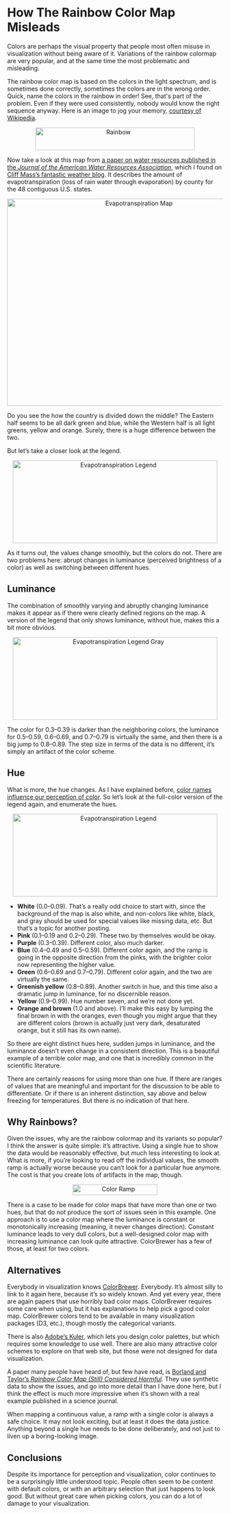 # How The Rainbow Color Map Misleads

Colors are perhaps the visual property that people most often misuse in visualization without being aware of it. Variations of the rainbow colormap are very popular, and at the same time the most problematic and misleading.

The rainbow color map is based on the colors in the light spectrum, and is sometimes done correctly, sometimes the colors are in the wrong order. Quick, name the colors in the rainbow in order! See, that's part of the problem. Even if they were used consistently, nobody would know the right sequence anyway. Here is an image to jog your memory, <a href="https://en.wikipedia.org/wiki/Rainbow">courtesy of Wikipedia</a>.

<p align="center"><img class="aligncenter size-full wp-image-2439" alt="Rainbow" src="https://media.eagereyes.org/wp-content/uploads/2013/07/rainbow.png" width="372" height="53" /></p>

Now take a look at this map from <a href="http://onlinelibrary.wiley.com/doi/10.1111/jawr.12010/full">a paper on water resources published in the <em>Journal of the American Water Resources Association</em></a>, which I found on <a href="http://cliffmass.blogspot.com/2013/06/evaporation-versus-precipitation-which.html">Cliff Mass’s fantastic weather blog</a>. It describes the amount of evapotranspiration (loss of rain water through evaporation) by county for the 48 contiguous U.S. states.

<p align="center"><img class="aligncenter size-medium wp-image-2429" alt="Evapotranspiration Map" src="https://media.eagereyes.org/wp-content/uploads/2013/07/evapotranspiration-map.jpg" width="600" height="483" /></p>

Do you see the how the country is divided down the middle? The Eastern half seems to be all dark green and blue, while the Western half is all light greens, yellow and orange. Surely, there is a huge difference between the two.

But let’s take a closer look at the legend.

<p align="center"><img class="aligncenter size-full wp-image-2427" alt="Evapotranspiration Legend" src="https://media.eagereyes.org/wp-content/uploads/2013/07/evapotranspiration-legend.jpg" width="478" height="193" /></p>

As it turns out, the values change smoothly, but the colors do not. There are two problems here: abrupt changes in luminance (perceived brightness of a color) as well as switching between different hues.

## Luminance

The combination of smoothly varying and abruptly changing luminance makes it appear as if there were clearly defined regions on the map. A version of the legend that only shows luminance, without hue, makes this a bit more obvious.

<p align="center"><img class="aligncenter size-full wp-image-2428" alt="Evapotranspiration Legend Gray" src="https://media.eagereyes.org/wp-content/uploads/2013/07/evapotranspiration-legend-gray.jpg" width="478" height="193" /></p>

The color for 0.3–0.39 is darker than the neighboring colors, the luminance for 0.5–0.59, 0.6–0.69, and 0.7–0.79 is virtually the same, and then there is a big jump to 0.8–0.89. The step size in terms of the data is no different, it’s simply an artifact of the color scheme.

## Hue

What is more, the hue changes. As I have explained before, <a href="/blog/2011/you-only-see-colors-you-can-name">color names influence our perception of color</a>. So let’s look at the full-color version of the legend again, and enumerate the hues.

<p align="center"><img class="aligncenter size-full wp-image-2427" alt="Evapotranspiration Legend" src="https://media.eagereyes.org/wp-content/uploads/2013/07/evapotranspiration-legend.jpg" width="478" height="193" /></p>

<ul>
    <li><strong>White</strong> (0.0–0.09). That’s a really odd choice to start with, since the background of the map is also white, and non-colors like white, black, and gray should be used for special values like missing data, etc. But that’s a topic for another posting.</li>
    <li><strong>Pink</strong> (0.1–0.19 and 0.2–0.29). These two by themselves would be okay.</li>
    <li><strong>Purple</strong> (0.3–0.39). Different color, also much darker.</li>
    <li><strong>Blue</strong> (0.4–0.49 and 0.5–0.59). Different color again, and the ramp is going in the opposite direction from the pinks, with the brighter color now representing the higher value.</li>
    <li><strong>Green</strong> (0.6–0.69 and 0.7–0.79). Different color again, and the two are virtually the same.</li>
    <li><strong>Greenish yellow</strong> (0.8–0.89). Another switch in hue, and this time also a dramatic jump in luminance, for no discernible reason.</li>
    <li><strong>Yellow</strong> (0.9–0.99). Hue number seven, and we’re not done yet.</li>
    <li><strong>Orange and brown</strong> (1.0 and above). I’ll make this easy by lumping the final brown in with the oranges, even though you might argue that they are different colors (brown is actually just very dark, desaturated orange, but it still has its own name).</li>
</ul>

So there are eight distinct hues here, sudden jumps in luminance, and the luminance doesn’t even change in a consistent direction. This is a beautiful example of a terrible color map, and one that is incredibly common in the scientific literature.

There are certainly reasons for using more than one hue. If there are ranges of values that are meaningful and important for the discussion to be able to differentiate. Or if there is an inherent distinction, say above and below freezing for temperatures. But there is no indication of that here.

## Why Rainbows?

Given the issues, why are the rainbow colormap and its variants so popular? I think the answer is quite simple: it’s attractive. Using a single hue to show the data would be reasonably effective, but much less interesting to look at. What is more, if you’re looking to read off the individual values, the smooth ramp is actually worse because you can’t look for a particular hue anymore. The cost is that you create lots of artifacts in the map, though.

<p align="center"><img class="aligncenter size-full wp-image-2435" alt="Color Ramp" src="https://media.eagereyes.org/wp-content/uploads/2013/07/color-ramp.png" width="198" height="25" /></p>

There is a case to be made for color maps that have more than one or two hues, but that do not produce the sort of issues seen in this example. One approach is to use a color map where the luminance is constant or monotonically increasing (meaning, it never changes direction). Constant luminance leads to very dull colors, but a well-designed color map with increasing luminance can look quite attractive. ColorBrewer has a few of those, at least for two colors.

## Alternatives

Everybody in visualization knows <a href="http://colorbrewer2.org">ColorBrewer</a>. Everybody. It’s almost silly to link to it again here, because it’s so widely known. And yet every year, there are again papers that use horribly bad color maps. ColorBrewer requires some care when using, but it has explanations to help pick a good color map. ColorBrewer colors tend to be available in many visualization packages (D3, etc.), though mostly the categorical variants.

There is also <a href="https://kuler.adobe.com/">Adobe’s Kuler</a>, which lets you design color palettes, but which requires some knowledge to use well. There are also many attractive color schemes to explore on that web site, but those were not designed for data visualization.

A paper many people have heard of, but few have read, is <a href="http://ieeexplore.ieee.org/xpl/articleDetails.jsp?arnumber=4118486">Borland and Taylor’s <em>Rainbow Color Map (Still) Considered Harmful</em></a>. They use synthetic data to show the issues, and go into more detail than I have done here, but I think the effect is much more impressive when it’s shown with a real example published in a science journal.

When mapping a continuous value, a ramp with a single color is always a safe choice. It may not look exciting, but at least it does the data justice. Anything beyond a single hue needs to be done deliberately, and not just to liven up a boring-looking image.

## Conclusions

Despite its importance for perception and visualization, color continues to be a surprisingly little understood topic. People often seem to be content with default colors, or with an arbitrary selection that just happens to look good. But without great care when picking colors, you can do a lot of damage to your visualization.
